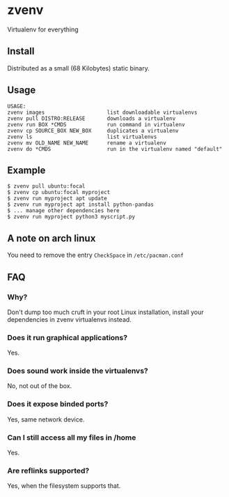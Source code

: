 # zvenv
Virtualenv for everything

## Install
Distributed as a small (68 Kilobytes) static binary.

## Usage
```
USAGE:
zvenv images                    list downloadable virtualenvs
zvenv pull DISTRO:RELEASE       downloads a virtualenv
zvenv run BOX *CMDS             run command in virtualenv
zvenv cp SOURCE_BOX NEW_BOX     duplicates a virtualenv
zvenv ls                        list virtualenvs
zvenv mv OLD_NAME NEW_NAME      rename a virtualenv
zvenv do *CMDS                  run in the virtualenv named "default"
```

## Example
```
$ zvenv pull ubuntu:focal
$ zvenv cp ubuntu:focal myproject
$ zvenv run myproject apt update
$ zvenv run myproject apt install python-pandas
$ ... manage other dependencies here
$ zvenv run myproject python3 myscript.py
```


## A note on arch linux
You need to remove the entry `CheckSpace` in `/etc/pacman.conf`

## FAQ

### Why?

Don't dump too much cruft in your root Linux installation, install your dependencies in zvenv virtualenvs instead.

### Does it run graphical applications?
Yes.

### Does sound work inside the virtualenvs?
No, not out of the box.

### Does it expose binded ports?
Yes, same network device.

### Can I still access all my files in /home
Yes.

### Are reflinks supported?
Yes, when the filesystem supports that.

